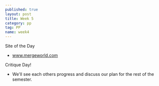 ```yaml
---
published: true
layout: post
title: Week 5
category: pp
tag: PP
name: week4
---
```


Site of the Day
- <a href="http://mergeworld.com" target="_blank">www.mergeworld.com</a>

Critique Day!

- We'll see each others progress and discuss our plan for the rest of the semester.
